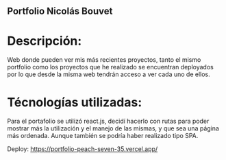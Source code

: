 ## Portfolio Nicolás Bouvet

# Descripción:

Web donde pueden ver mis más recientes proyectos, tanto el mismo portfolio como los proyectos que he realizado se encuentran deployados por lo que desde la misma web tendrán acceso a ver cada uno de ellos.

# Técnologías utilizadas:

Para el portafolio se utilizó react.js, decidí hacerlo con rutas para poder mostrar más la utilización y el manejo de las mismas, y que sea una página más ordenada. Aunque también se podría haber realizado tipo SPA.



Deploy: https://portfolio-peach-seven-35.vercel.app/

